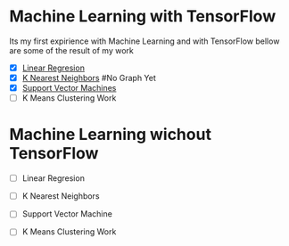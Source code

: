 # Machine Learning with TensorFlow
Its my first expirience with Machine Learning and with TensorFlow bellow are some of the result of my work

- [x] <a href="/Tensor Linear Regresion/README.md">Linear Regresion</a>
- [x] <a href="/Tensor K-Nearest Neighbors/README.md">K Nearest Neighbors</a>  #No Graph Yet
- [x] <a href="/Tensor Support Vector Machines/README.md">Support Vector Machines</a>
- [ ] K Means Clustering Work

# Machine Learning wichout TensorFlow

- [ ] Linear Regresion
- [ ] K Nearest Neighbors
- [ ] Support Vector Machine
- [ ] K Means Clustering Work

